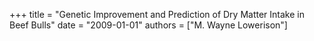 +++
title = "Genetic Improvement and Prediction of Dry Matter Intake in Beef Bulls"
date = "2009-01-01"
authors = ["M. Wayne Lowerison"]
